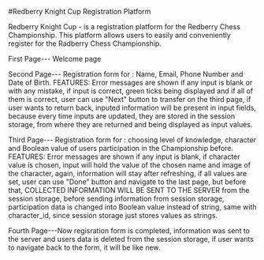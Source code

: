 #Redberry Knight Cup Registration Platform

Redberry Knight Cup - is a registration platform for the Redberry Chess Championship. This platform allows users to easily and conveniently register for the Radberry Chess Championship.

First Page--- Welcome page

Second Page--- Registration form for : Name, Email, Phone Number and Date of Birth.
FEATURES: Error messages are shown if any input is blank or with any mistake, if input is correct, green ticks being displayed and if all of them is correct, user can use "Next" button to transfer on the third page, if user wants to return back, inputed information will be present in input fields, because every time inputs are updated, they are stored in the session storage, from where they are returned and being displayed as input values.

Third Page--- Registration form for : choosing level of knowledge, character and Boolean value of users participation in the Championship before.
FEATURES: Error messages are shown if any input is blank, if character value is chosen, input will hold the value of the chosen name and image of the character, again, information will stay after refreshing, if all values are set, user can use "Done" button and navigate to the last page, but before that, COLLECTED INFORMATION WILL BE SENT TO THE SERVER from the session storage, before sending information from session storage, participation data is changed into Boolean value instead of string, same with character_id, since session storage just stores values as strings.

Fourth Page---Now regisration form is completed, information was sent to the server and users data is deleted from the session storage, if user wants to navigate back to the form, it will be like new.

